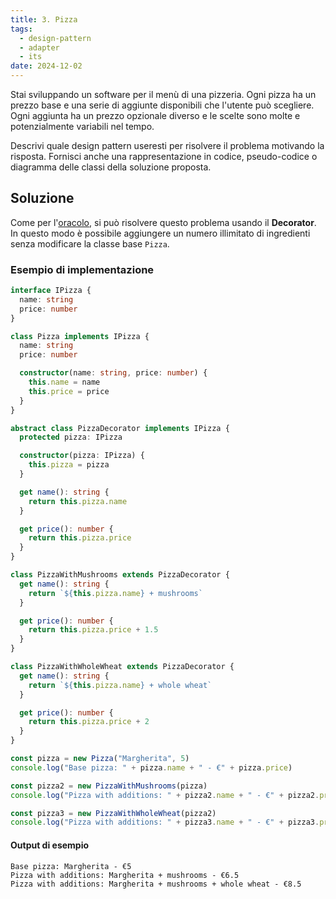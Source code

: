 ```yaml
---
title: 3. Pizza
tags:
  - design-pattern
  - adapter
  - its
date: 2024-12-02
---
```


Stai sviluppando un software per il menù di una pizzeria. Ogni pizza ha un prezzo base e una serie di aggiunte disponibili che l'utente può scegliere. Ogni aggiunta ha un prezzo opzionale diverso e le scelte sono molte e potenzialmente variabili nel tempo.

Descrivi quale design pattern useresti per risolvere il problema motivando la risposta. Fornisci anche una rappresentazione in codice, pseudo-codice o diagramma delle classi della soluzione proposta.

## Soluzione

Come per l'[oracolo](./oracolo), si può risolvere questo problema usando il **Decorator**. In questo modo è possibile aggiungere un numero illimitato di ingredienti senza modificare la classe base `Pizza`.

### Esempio di implementazione

```ts [title="pizza.ts"]
interface IPizza {
  name: string
  price: number
}

class Pizza implements IPizza {
  name: string
  price: number

  constructor(name: string, price: number) {
    this.name = name
    this.price = price
  }
}

abstract class PizzaDecorator implements IPizza {
  protected pizza: IPizza

  constructor(pizza: IPizza) {
    this.pizza = pizza
  }

  get name(): string {
    return this.pizza.name
  }

  get price(): number {
    return this.pizza.price
  }
}

class PizzaWithMushrooms extends PizzaDecorator {
  get name(): string {
    return `${this.pizza.name} + mushrooms`
  }

  get price(): number {
    return this.pizza.price + 1.5
  }
}

class PizzaWithWholeWheat extends PizzaDecorator {
  get name(): string {
    return `${this.pizza.name} + whole wheat`
  }

  get price(): number {
    return this.pizza.price + 2
  }
}

const pizza = new Pizza("Margherita", 5)
console.log("Base pizza: " + pizza.name + " - €" + pizza.price)

const pizza2 = new PizzaWithMushrooms(pizza)
console.log("Pizza with additions: " + pizza2.name + " - €" + pizza2.price)

const pizza3 = new PizzaWithWholeWheat(pizza2)
console.log("Pizza with additions: " + pizza3.name + " - €" + pizza3.price)
```

#### Output di esempio

```
Base pizza: Margherita - €5
Pizza with additions: Margherita + mushrooms - €6.5
Pizza with additions: Margherita + mushrooms + whole wheat - €8.5
```
